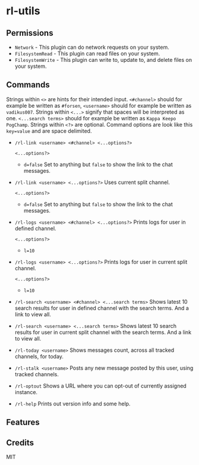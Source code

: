# rl-utils

## Permissions
- `Network` - This plugin can do network requests on your system.
- `FilesystemRead` - This plugin can read files on your system.
- `FilesystemWrite` - This plugin can write to, update to, and delete files on your system.

## Commands

Strings within `<>` are hints for their intended input. `<#channel>` should for example be written as `#forsen`, `<username>` should for example be written as `vadikus007`.
Strings within `<...>` signify that spaces will be interpreted as one. `<...search terms>` should for example be written as `Kappa Keepo PogChamp`.
Strings within `<?>` are optional.
Command options are look like this `key=value` and are space delimited.

- `/rl-link <username> <#channel> <...options?>`

  `<...options?>`
  - `d=false` Set to anything but `false` to show the link to the chat messages.

- `/rl-link <username> <...options?>` Uses current split channel.

  `<...options?>`
  - `d=false` Set to anything but `false` to show the link to the chat messages.

- `/rl-logs <username> <#channel> <...options?>` Prints logs for user in defined channel.

  `<...options?>`
  - `l=10`

- `/rl-logs <username> <...options?>` Prints logs for user in current split channel.

  `<...options?>`
  - `l=10`

- `/rl-search <username> <#channel> <...search terms>` Shows latest 10 search results for user in defined channel with the search terms. And a link to view all.

- `/rl-search <username> <...search terms>` Shows latest 10 search results for user in current split channel with the search terms. And a link to view all.

- `/rl-today <username>` Shows messages count, across all tracked channels, for today.

- `/rl-stalk <username>` Posts any new message posted by this user, using tracked channels.

- `/rl-optout` Shows a URL where you can opt-out of currently assigned instance.

- `/rl-help` Prints out version info and some help.

## Features

## Credits

MIT
